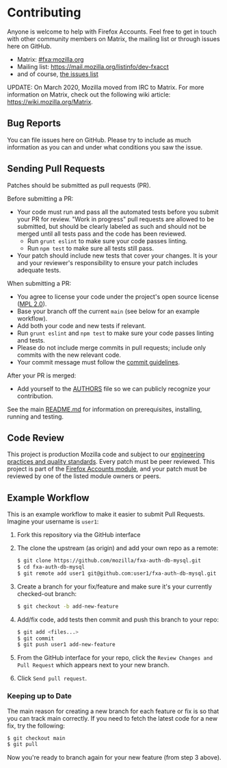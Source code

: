 # Contributing

Anyone is welcome to help with Firefox Accounts. Feel free to get in touch with other community members on Matrix, the
mailing list or through issues here on GitHub.

- Matrix: [#fxa:mozilla.org](https://chat.mozilla.org/#/room/#fxa:mozilla.org)
- Mailing list: <https://mail.mozilla.org/listinfo/dev-fxacct>
- and of course, [the issues list](https://github.com/mozilla/fxa-auth-db-mysql/issues)

UPDATE: On March 2020, Mozilla moved from IRC to Matrix. For more information on Matrix, check out the following wiki article: <https://wiki.mozilla.org/Matrix>.

## Bug Reports

You can file issues here on GitHub. Please try to include as much information as you can and under what conditions
you saw the issue.

## Sending Pull Requests

Patches should be submitted as pull requests (PR).

Before submitting a PR:

- Your code must run and pass all the automated tests before you submit your PR for review. "Work in progress" pull requests are allowed to be submitted, but should be clearly labeled as such and should not be merged until all tests pass and the code has been reviewed.
  - Run `grunt eslint` to make sure your code passes linting.
  - Run `npm test` to make sure all tests still pass.
- Your patch should include new tests that cover your changes. It is your and your reviewer's responsibility to ensure your patch includes adequate tests.

When submitting a PR:

- You agree to license your code under the project's open source license ([MPL 2.0](/LICENSE)).
- Base your branch off the current `main` (see below for an example workflow).
- Add both your code and new tests if relevant.
- Run `grunt eslint` and `npm test` to make sure your code passes linting and tests.
- Please do not include merge commits in pull requests; include only commits with the new relevant code.
- Your commit message must follow the
  [commit guidelines](https://github.com/mozilla/fxa/blob/main/CONTRIBUTING.md#git-commit-guidelines).

After your PR is merged:

- Add yourself to the [AUTHORS](/AUTHORS) file so we can publicly recognize your contribution.

See the main [README.md](/README.md) for information on prerequisites, installing, running and testing.

## Code Review

This project is production Mozilla code and subject to our [engineering practices and quality standards](https://developer.mozilla.org/en-US/docs/Mozilla/Developer_guide/Committing_Rules_and_Responsibilities). Every patch must be peer reviewed. This project is part of the [Firefox Accounts module](https://wiki.mozilla.org/Modules/Other#Firefox_Accounts), and your patch must be reviewed by one of the listed module owners or peers.

## Example Workflow

This is an example workflow to make it easier to submit Pull Requests. Imagine your username is `user1`:

1. Fork this repository via the GitHub interface

2. The clone the upstream (as origin) and add your own repo as a remote:

   ```sh
   $ git clone https://github.com/mozilla/fxa-auth-db-mysql.git
   $ cd fxa-auth-db-mysql
   $ git remote add user1 git@github.com:user1/fxa-auth-db-mysql.git
   ```

3. Create a branch for your fix/feature and make sure it's your currently checked-out branch:

   ```sh
   $ git checkout -b add-new-feature
   ```

4. Add/fix code, add tests then commit and push this branch to your repo:

   ```sh
   $ git add <files...>
   $ git commit
   $ git push user1 add-new-feature
   ```

5. From the GitHub interface for your repo, click the `Review Changes and Pull Request` which appears next to your new branch.

6. Click `Send pull request`.

### Keeping up to Date

The main reason for creating a new branch for each feature or fix is so that you can track main correctly. If you need
to fetch the latest code for a new fix, try the following:

```sh
$ git checkout main
$ git pull
```

Now you're ready to branch again for your new feature (from step 3 above).
